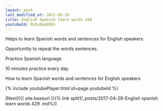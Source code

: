 ```yaml
---
layout: post
last_modified_at: 2021-03-29
title: English Spanish learn words 448 
youtubeId: McDvBemDOEk
---
```

 
 
Helps to learn Spanish words and sentences for English speakers.

Opportunitiy to repeat the words sentences. 

Practice Spanish language. 
 
10 minutes practice every day. 
 
How to learn Spanish words and sentences for English speakers 
 
{% include youtubePlayer.html id=page.youtubeId %}
 
 
[Next]({{ site.baseurl }}{% link  split1/_posts/2017-04-28-English spanish learn words 429 .md%})
 
